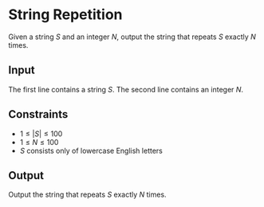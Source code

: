 # String Repetition

Given a string $S$ and an integer $N$, output the string that repeats $S$ exactly $N$ times.

## Input
The first line contains a string $S$.
The second line contains an integer $N$.

## Constraints
* $1 \leq |S| \leq 100$
* $1 \leq N \leq 100$
* $S$ consists only of lowercase English letters

## Output
Output the string that repeats $S$ exactly $N$ times.